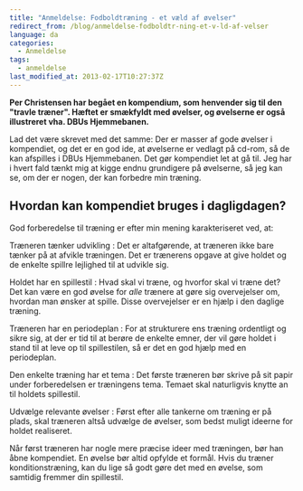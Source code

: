 ```yaml
---
title: "Anmeldelse: Fodboldtræning - et væld af øvelser"
redirect_from: /blog/anmeldelse-fodboldtr-ning-et-v-ld-af-velser
language: da
categories:
  - Anmeldelse
tags:
  - anmeldelse
last_modified_at: 2013-02-17T10:27:37Z
---
```


**Per Christensen har begået en kompendium, som henvender sig til den "travle træner". Hæftet er smækfyldt med øvelser, og øvelserne er også illustreret vha. DBUs Hjemmebanen.**

Lad det være skrevet med det samme: Der er masser af gode øvelser i kompendiet, og det er en god ide, at øvelserne er vedlagt på cd-rom, så de kan afspilles i DBUs Hjemmebanen. Det gør kompendiet let at gå til. Jeg har i hvert fald tænkt mig at kigge endnu grundigere på øvelserne, så jeg kan se, om der er nogen, der kan forbedre min træning.

Hvordan kan kompendiet bruges i dagligdagen?
--------------------------------------------

God forberedelse til træning er efter min mening karakteriseret ved, at:

Træneren tænker udvikling
: Det er altafgørende, at træneren ikke bare tænker på at afvikle træningen. Det er trænerens opgave at give holdet og de enkelte spillre lejlighed til at udvikle sig.

Holdet har en spillestil
: Hvad skal vi træne, og hvorfor skal vi træne det? Det kan være en god øvelse for _alle_ trænere at gøre sig overvejelser om, hvordan man ønsker at spille. Disse overvejelser er en hjælp i den daglige træning.

Træneren har en periodeplan
: For at strukturere ens træning ordentligt og sikre sig, at der er tid til at berøre de enkelte emner, der vil gøre holdet i stand til at leve op til spillestilen, så er det en god hjælp med en periodeplan.

Den enkelte træning har et tema
: Det første træneren bør skrive på sit papir under forberedelsen er træningens tema. Temaet skal naturligvis knytte an til holdets spillestil.

Udvælge relevante øvelser
: Først efter alle tankerne om træning er på plads, skal træneren altså udvælge de øvelser, som bedst muligt ideerne for holdet realiseret.

Når først træneren har nogle mere præcise ideer med træningen, bør han åbne kompendiet. En øvelse bør altid opfylde et formål. Hvis du træner konditionstræning, kan du lige så godt gøre det med en øvelse, som samtidig fremmer din spillestil.
